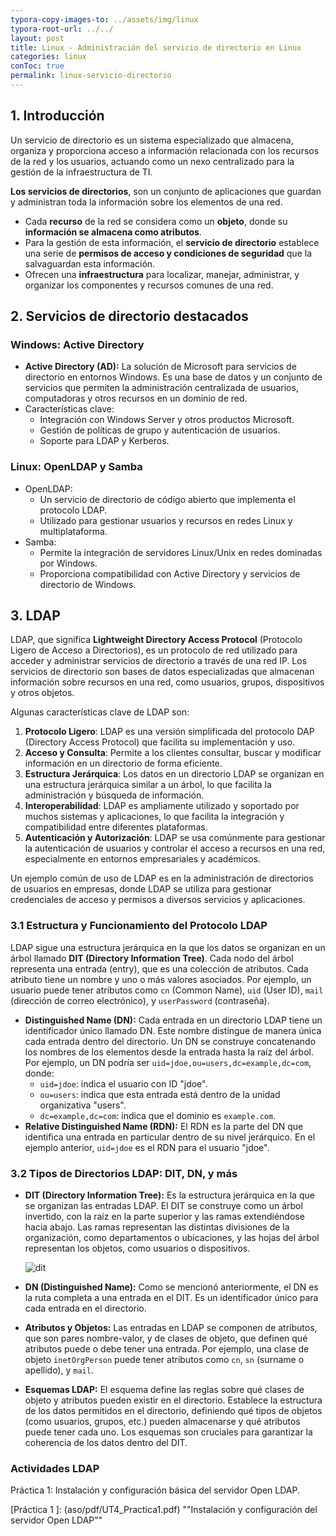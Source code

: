 ```yaml
---
typora-copy-images-to: ../assets/img/linux
typora-root-url: ../../
layout: post
title: Linux - Administración del servicio de directorio en Linux
categories: linux
conToc: true
permalink: linux-servicio-directorio
---
```


## 1. Introducción

Un servicio de directorio es un sistema especializado que almacena,  organiza y proporciona acceso a información relacionada con los recursos de la red y los usuarios, actuando como un nexo centralizado para la  gestión de la infraestructura de TI.

**Los servicios de directorios**, son un conjunto de aplicaciones que guardan y administran toda la información sobre los elementos de una red.

- Cada **recurso** de la red se considera como un **objeto**, donde su **información se almacena como atributos**.
- Para la gestión de esta información, el **servicio de directorio** establece una serie de **permisos de acceso y condiciones de seguridad** que la salvaguardan esta información.
- Ofrecen una **infraestructura** para localizar, manejar, administrar, y organizar los componentes y recursos comunes de una red.

## 2. Servicios de directorio destacados

### **Windows: Active Directory**

- **Active Directory (AD):** La solución de Microsoft para servicios de directorio en entornos Windows. Es una base de datos y un conjunto de servicios que permiten la administración centralizada de usuarios, computadoras y otros recursos en un dominio de red.
- Características clave:
  - Integración con Windows Server y otros productos Microsoft.
  - Gestión de políticas de grupo y autenticación de usuarios.
  - Soporte para LDAP y Kerberos.

###  **Linux: OpenLDAP y Samba**

- OpenLDAP:
  - Un servicio de directorio de código abierto que implementa el protocolo LDAP.
  - Utilizado para gestionar usuarios y recursos en redes Linux y multiplataforma.
- Samba:
  - Permite la integración de servidores Linux/Unix en redes dominadas por Windows.
  - Proporciona compatibilidad con Active Directory y servicios de directorio de Windows.



## 3.  LDAP 

   LDAP, que significa **Lightweight Directory Access Protocol** (Protocolo Ligero de Acceso a Directorios), es un protocolo de red utilizado para acceder y administrar servicios de directorio a través de una red IP. Los servicios de directorio son bases de datos especializadas que almacenan información sobre recursos en una red, como usuarios, grupos, dispositivos y otros objetos.

   Algunas características clave de LDAP son:

   1. **Protocolo Ligero**: LDAP es una versión simplificada del protocolo DAP (Directory Access Protocol) que facilita su implementación y uso.
   2. **Acceso y Consulta**: Permite a los clientes consultar, buscar y modificar información en un directorio de forma eficiente.
   3. **Estructura Jerárquica**: Los datos en un directorio LDAP se organizan en una estructura jerárquica similar a un árbol, lo que facilita la administración y búsqueda de información.
   4. **Interoperabilidad**: LDAP es ampliamente utilizado y soportado por muchos sistemas y aplicaciones, lo que facilita la integración y compatibilidad entre diferentes plataformas.
   5. **Autenticación y Autorización**: LDAP se usa comúnmente para gestionar la autenticación de usuarios y controlar el acceso a recursos en una red, especialmente en entornos empresariales y académicos.

   Un ejemplo común de uso de LDAP es en la administración de directorios de usuarios en empresas, donde LDAP se utiliza para gestionar credenciales de acceso y permisos a diversos servicios y aplicaciones.

### 3.1 **Estructura y Funcionamiento del Protocolo LDAP**

LDAP sigue una estructura jerárquica en la que los datos se organizan en un árbol llamado **DIT (Directory Information Tree)**. Cada nodo del árbol representa una entrada (entry), que es una colección de atributos. Cada atributo tiene un nombre y uno o más valores asociados. Por ejemplo, un usuario puede tener atributos como `cn` (Common Name), `uid` (User ID), `mail` (dirección de correo electrónico), y `userPassword` (contraseña).

- **Distinguished Name (DN):** Cada entrada en un directorio LDAP tiene un identificador único llamado DN. Este nombre distingue de manera única cada entrada dentro del directorio. Un DN se construye concatenando los nombres de los elementos desde la entrada hasta la raíz del árbol. Por ejemplo, un DN podría ser `uid=jdoe,ou=users,dc=example,dc=com`, donde:
  - `uid=jdoe`: indica el usuario con ID "jdoe".
  - `ou=users`: indica que esta entrada está dentro de la unidad organizativa "users".
  - `dc=example,dc=com`: indica que el dominio es `example.com`.
- **Relative Distinguished Name (RDN):** El RDN es la parte del DN que identifica una entrada en particular dentro de su nivel jerárquico. En el ejemplo anterior, `uid=jdoe` es el RDN para el usuario "jdoe".

### 3.2 Tipos de Directorios LDAP: DIT, DN, y más

- **DIT (Directory Information Tree):** Es la estructura jerárquica en la que se organizan las entradas LDAP. El DIT se construye como un árbol invertido, con la raíz en la parte superior y las ramas extendiéndose hacia abajo. Las ramas representan las distintas divisiones de la organización, como departamentos o ubicaciones, y las hojas del árbol representan los objetos, como usuarios o dispositivos.

  ![dit](/aso/assets/img/linux/dit.png)

- **DN (Distinguished Name):** Como se mencionó anteriormente, el DN es la ruta completa a una entrada en el DIT. Es un identificador único para cada entrada en el directorio.

- **Atributos y Objetos:** Las entradas en LDAP se componen de atributos, que son pares nombre-valor, y de clases de objeto, que definen qué atributos puede o debe tener una entrada. Por ejemplo, una clase de objeto `inetOrgPerson` puede tener atributos como `cn`, `sn` (surname o apellido), y `mail`.

- **Esquemas LDAP:** El esquema define las reglas sobre qué clases de objeto y atributos pueden existir en el directorio. Establece la estructura de los datos permitidos en el directorio, definiendo qué tipos de objetos (como usuarios, grupos, etc.) pueden almacenarse y qué atributos puede tener cada uno. Los esquemas son cruciales para garantizar la coherencia de los datos dentro del DIT.

### Actividades LDAP

Práctica 1: Instalación y configuración básica del servidor Open LDAP. 

[Práctica 1 ]: (aso/pdf/UT4_Practica1.pdf)	""Instalación y configuración del servidor Open LDAP""

